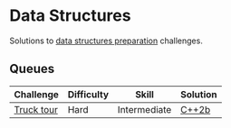 # Data Structures

Solutions to [data structures preparation](https://www.hackerrank.com/domains/data-structures) challenges.

## Queues

| Challenge | Difficulty | Skill | Solution |
|-----------|------------|-------|----------|
| [Truck tour](https://www.hackerrank.com/challenges/truck-tour) | Hard | Intermediate | [C++2b](./queues/truck-tour.cpp) |

